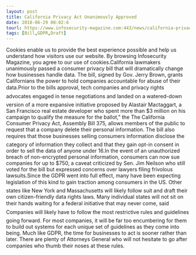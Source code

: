 ```yaml
---
layout: post
title: California Privacy Act Unanimously Approved
date: 2018-06-29 00:02:6
tourl: https://www.infosecurity-magazine.com:443/news/california-privacy-act-unanimously/
tags: [Bill,GDPR,Draft]
---
```

Cookies enable us to provide the best experience possible and help us understand how visitors use our website. By browsing Infosecurity Magazine, you agree to our use of cookies.California lawmakers unanimously passed a consumer privacy bill that will dramatically change how businesses handle data. The bill, signed by Gov. Jerry Brown, grants Californians the power to hold companies accountable for abuse of their data.Prior to the bills approval, tech companies and privacy rights advocates engaged in tense negotiations and landed on a watered-down version of a more expansive initiative proposed by Alastair Mactaggart, a San Francisco real estate developer who spent more than $3 million on his campaign to qualify the measure for the ballot," the The California Consumer Privacy Act, Assembly Bill 375, allows members of the public to request that a company delete their personal information. The bill also requires that those businesses selling consumers information disclose the category of information they collect and that they gain opt-in consent in order to sell the data of anyone under 16.In the event of an unauthorized breach of non-encrypted personal information, consumers can now sue companies for up to $750, a caveat criticized by Sen. Jim Neilson who still voted for the bill but expressed concerns over lawyers filing frivolous lawsuits.Since the GDPR went into full effect, many have been expecting legislation of this kind to gain traction among consumers in the US. Other states like New York and Massachusetts will likely follow suit and draft their own citizen-friendly data rights laws. Many individual states will not sit on their hands waiting for a federal initiative that may never come, said Companies will likely have to follow the most restrictive rules and guidelines going forward. For most companies, it will be far too encumbering for them to build out systems for each unique set of guidelines as they come into being. Much like GDPR, the time for businesses to act is sooner rather than later. There are plenty of Attorneys General who will not hesitate to go after companies who thumb their noses at these rules.